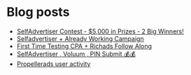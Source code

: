 # Blog posts
<!-- BLOG-POST-LIST:START -->
- [SelfAdvertiser Contest - $5,000 in Prizes - 2 Big Winners!](https://afflift.com/f/threads/selfadvertiser-contest-5-000-in-prizes-2-big-winners.10651/)
- [Selfadvertiser + Already Working Campaign](https://afflift.com/f/threads/selfadvertiser-already-working-campaign.10701/)
- [First Time Testing CPA + Richads Follow Along](https://afflift.com/f/threads/first-time-testing-cpa-richads-follow-along.10692/)
- [SelfAdvertiser , Voluum , PIN Submit 💰💰](https://afflift.com/f/threads/selfadvertiser-voluum-pin-submit-%F0%9F%92%B0%F0%9F%92%B0.10690/)
- [Propellerads user activity](https://afflift.com/f/threads/propellerads-user-activity.10581/)
<!-- BLOG-POST-LIST:END -->
